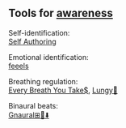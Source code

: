 
## Tools for [awareness](https://adequate.life/awareness/)

Self-identification:  
[Self Authoring](https://www.selfauthoring.com/)

Emotional identification:  
[feeels](https://feelu.vercel.app/)

Breathing regulation:  
[Every Breath You Take$](https://github.com/kbre93/every-breath-you-take),
[Lungy🍎](https://www.lungy.app/)

Binaural beats:  
[Gnaural⊞🐧⬇️](https://sourceforge.net/projects/gnaural/)
